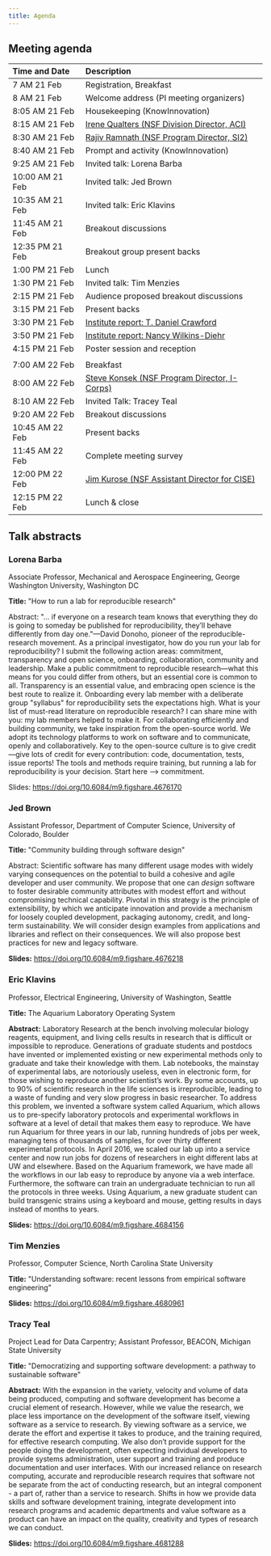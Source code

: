 ```yaml
---
title: Agenda
---
```


## Meeting agenda

| Time and Date | Description |
| :---          | :---        |
| 7 AM 21 Feb   | Registration, Breakfast |
| 8 AM 21 Feb   | Welcome address (PI meeting organizers) |
| 8:05 AM 21 Feb | Housekeeping (KnowInnovation) |
| 8:15 AM 21 Feb | [Irene Qualters (NSF Division Director, ACI)](https://doi.org/10.6084/m9.figshare.4676191) |
| 8:30 AM 21 Feb | [Rajiv Ramnath (NSF Program Director, SI2)](https://doi.org/10.6084/m9.figshare.4676173) |
| 8:40 AM 21 Feb | Prompt and activity (KnowInnovation) |
| 9:25 AM 21 Feb | Invited talk: Lorena Barba |
| 10:00 AM 21 Feb | Invited talk: Jed Brown |
| 10:35 AM 21 Feb | Invited talk: Eric Klavins |
| 11:45 AM 21 Feb | Breakout discussions |
| 12:35 PM 21 Feb | Breakout group present backs |
| 1:00 PM 21 Feb  | Lunch |
| 1:30 PM 21 Feb  | Invited talk: Tim Menzies |
| 2:15 PM 21 Feb  | Audience proposed breakout discussions |
| 3:15 PM 21 Feb  | Present backs |
| 3:30 PM 21 Feb  | [Institute report: T. Daniel Crawford](https://doi.org/10.6084/m9.figshare.4684231) |
| 3:50 PM 21 Feb  | [Institute report: Nancy Wilkins-Diehr](https://doi.org/10.6084/m9.figshare.4680922) |
| 4:15 PM 21 Feb  | Poster session and reception |
| | |
| 7:00 AM 22 Feb  | Breakfast |
| 8:00 AM 22 Feb  | [Steve Konsek (NSF Program Director, I-Corps)](https://doi.org/10.6084/m9.figshare.4681090) |
| 8:10 AM 22 Feb  | Invited Talk: Tracey Teal |
| 9:20 AM 22 Feb  | Breakout discussions |
| 10:45 AM 22 Feb | Present backs |
| 11:45 AM 22 Feb | Complete meeting survey |
| 12:00 PM 22 Feb | [Jim Kurose (NSF Assistant Director for CISE)](https://doi.org/10.6084/m9.figshare.4684249) |
| 12:15 PM 22 Feb | Lunch & close |

## Talk abstracts

### Lorena Barba
Associate Professor, Mechanical and Aerospace Engineering,
George Washington University, Washington DC

**Title:** "How to run a lab for reproducible research"

Abstract: "... if everyone on a research team knows that everything they do is going to someday be published for reproducibility, they’ll behave differently from day one."—David Donoho, pioneer of the reproducible-research movement. As a principal investigator, how do you run your lab for reproducibility? I submit the following action areas: commitment, transparency and open science, onboarding, collaboration, community and leadership. Make a public commitment to reproducible research—what this means for you could differ from others, but an essential core is common to all. Transparency is an essential value, and embracing open science is the best route to realize it. Onboarding every lab member with a deliberate group "syllabus" for reproducibility sets the expectations high. What is your list of must-read literature on reproducible research? I can share mine with you: my lab members helped to make it. For collaborating efficiently and building community, we take inspiration from the open-source world. We adopt its technology platforms to work on software and to communicate, openly and collaboratively. Key to the open-source culture is to give credit—give lots of credit for every contribution: code, documentation, tests, issue reports! The tools and methods require training, but running a lab for reproducibility is your decision. Start here –> commitment.

Slides: <https://doi.org/10.6084/m9.figshare.4676170>


### Jed Brown
Assistant Professor, Department of Computer Science,
University of Colorado, Boulder

**Title:** "Community building through software design"

Abstract: Scientific software has many different usage modes with widely varying consequences on the potential to build a cohesive and agile developer and user community. We propose that one can _design_ software to foster desirable community attributes with modest effort and without compromising technical capability. Pivotal in this strategy is the principle of extensibility, by which we anticipate innovation and provide a mechanism for loosely coupled development, packaging autonomy, credit, and long-term sustainability. We will consider design examples from applications and libraries and reflect on their consequences. We will also propose best practices for new and legacy software.

**Slides:** <https://doi.org/10.6084/m9.figshare.4676218>


### Eric Klavins
Professor, Electrical Engineering,
University of Washington, Seattle

**Title:** The Aquarium Laboratory Operating System

**Abstract:** Laboratory Research at the bench involving molecular biology reagents, equipment, and living cells results in research that is difficult or impossible to reproduce. Generations of graduate students and postdocs have invented or implemented existing or new experimental methods only to graduate and take their knowledge with them. Lab notebooks, the mainstay of experimental labs, are notoriously useless, even in electronic form, for those wishing to reproduce another scientist’s work. By some accounts, up to 90% of scientific research in the life sciences is irreproducible, leading to a waste of funding and very slow progress in basic researcher. To address this problem, we invented a software system called Aquarium, which allows us to pre-specify laboratory protocols and experimental workflows in software at a level of detail that makes them easy to reproduce. We have run Aquarium for three years in our lab, running hundreds of jobs per week, managing tens of thousands of samples, for over thirty different experimental protocols. In April 2016, we scaled our lab up into a service center and now run jobs for dozens of researchers in eight different labs at UW and elsewhere. Based on the Aquarium framework, we have made all the workflows in our lab easy to reproduce by anyone via a web interface. Furthermore, the software can train an undergraduate technician to run all the protocols in three weeks. Using Aquarium, a new graduate student can build transgenic strains using a keyboard and mouse, getting results in days instead of months to years.

**Slides:** <https://doi.org/10.6084/m9.figshare.4684156>


### Tim Menzies
Professor, Computer Science,
North Carolina State University

**Title:** "Understanding software: recent lessons from empirical software engineering"

**Slides:** <https://doi.org/10.6084/m9.figshare.4680961>


### Tracy Teal
Project Lead for Data Carpentry;
Assistant Professor, BEACON, Michigan State University

**Title:** "Democratizing and supporting software development: a pathway to sustainable software"

**Abstract:** With the expansion in the variety, velocity and volume of data being produced, computing and software development has become a crucial element of research. However, while we value the research, we place less importance on the development of the software itself, viewing software as a service to research. By viewing software as a service, we derate the effort and expertise it takes to produce, and the training required, for effective research computing. We also don’t provide support for the people doing the development, often expecting individual developers to provide systems administration, user support and training and produce documentation and user interfaces. With our increased reliance on research computing, accurate and reproducible research requires that software not be separate from the act of conducting research, but an integral component - a part of, rather than a service to research. Shifts in how we provide data skills and software development training, integrate development into research programs and academic departments and value software as a product can have an impact on the quality, creativity and types of research we can conduct.

**Slides:** <https://doi.org/10.6084/m9.figshare.4681288>
